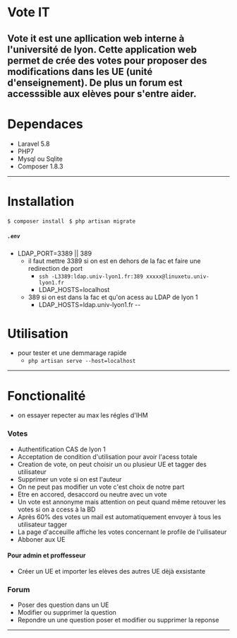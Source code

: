 #   Vote IT
Vote it est une apllication web interne à l'université de lyon. Cette application web permet de crée des votes pour proposer des modifications dans les UE (unité d'enseignement).
De plus un forum est accesssible aux elèves pour s'entre aider.
---
#   Dependaces 
 - Laravel 5.8
 - PHP7
 - Mysql ou Sqlite
 - Composer 1.8.3
 ---
#   Installation
`$ composer install `
`$ php artisan migrate`
##### `.env`
- LDAP_PORT=3389 || 389 
    - il faut mettre 3389 si on est en dehors de la fac et faire une redirection de port
      - `ssh -L3389:ldap.univ-lyon1.fr:389 xxxxx@linuxetu.univ-lyon1.fr`
      - LDAP_HOSTS=localhost
    - 389 si on est dans la fac et qu'on acess au LDAP de lyon 1
      - LDAP_HOSTS=ldap.univ-lyon1.fr
--

#   Utilisation 
 - pour tester et une demmarage rapide
   - `php artisan serve --host=localhost` 
---
# Fonctionalité
 - on essayer repecter au max les régles d'IHM
### Votes
  - Authentification CAS de lyon 1
  - Acceptation de condition d'utilisation pour avoir l'acess totale
  - Creation de vote, on peut choisir un ou plusieur UE et tagger des utilisateur
  - Supprimer un vote si on est l'auteur
  - On ne peut pas modifier un vote c'est choix de notre part
  - Etre en accored, desaccord ou neutre avec un vote
  - Un vote est annonyme mais attention on peut quand même retouver les votes si on a ccess à la BD
  - Après 60% des votes un mail est automatiquement envoyer à tous les utilisateur tagger
  - La page d'acceuille affiche les votes concernant le profile de l'uilisateur
  - Abboner aux UE
#### Pour admin et proffesseur
 - Créer un UE et importer les elèves des autres UE dèjà exsistante 
### Forum
 - Poser des question dans un UE
 - Modifier ou supprimer la question
 - Repondre un une question poser et modifier ou supprimer la reponse



-----------